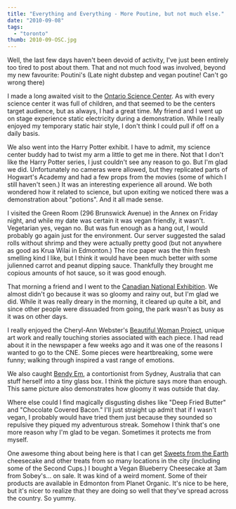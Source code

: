 ```yaml
---
title: "Everything and Everything - More Poutine, but not much else."
date: "2010-09-08"
tags:
  - "toronto"
thumb: 2010-09-OSC.jpg
---
```


Well, the last few days haven't been devoid of activity, I've just been entirely too tired to post about them. That and not much food was involved, beyond my new favourite: Poutini's (Late night dubstep and vegan poutine! Can't go wrong there)  

I made a long awaited visit to the [Ontario Science Center](http://www.ontariosciencecentre.ca/). As with every science center it was full of children, and that seemed to be the centers target audience, but as always, I had a great time. My friend and I went up on stage experience static electricity during a demonstration. While I really enjoyed my temporary static hair style, I don't think I could pull if off on a daily basis.  

We also went into the Harry Potter exhibit. I have to admit, my science center buddy had to twist my arm a little to get me in there. Not that I don't like the Harry Potter series, I just couldn't see any reason to go. But I'm glad we did. Unfortunately no cameras were allowed, but they replicated parts of Hogwart's Academy and had a few props from the movies (some of which I still haven't seen.) It was an interesting experience all around. We both wondered how it related to science, but upon exiting we noticed there was a demonstration about "potions". And it all made sense.  

I visited the Green Room (296 Brunswick Avenue) in the Annex on Friday night, and while my date was certain it was vegan friendly, it wasn't. Vegetarian yes, vegan no. But was fun enough as a hang out, I would probably go again just for the environment. Our server suggested the salad rolls without shrimp and they were actually pretty good (but not anywhere as good as Krua Wilai in Edmonton.) The rice paper was the thin fresh smelling kind I like, but I think it would have been much better with some julienned carrot and peanut dipping sauce. Thankfully they brought me copious amounts of hot sauce, so it was good enough.  

That morning a friend and I went to the [Canadian National Exhibition](http://www.theex.com/). We almost didn't go because it was so gloomy and rainy out, but I'm glad we did. While it was really dreary in the morning, it cleared up quite a bit, and since other people were dissuaded from going, the park wasn't as busy as it was on other days.  

I really enjoyed the Cheryl-Ann Webster's [Beautiful Woman Project](http://www.cawebster.com/bwp/), unique art work and really touching stories associated with each piece. I had read about it in the newspaper a few weeks ago and it was one of the reasons I wanted to go to the CNE. Some pieces were heartbreaking, some were funny; walking through inspired a vast range of emotions.  

We also caught [Bendy Em](http://www.bendyem.com/), a contortionist from Sydney, Australia that can stuff herself into a tiny glass box. I think the picture says more than enough. This same picture also demonstrates how gloomy it was outside that day.  

Where else could I find magically disgusting dishes like "Deep Fried Butter" and "Chocolate Covered Bacon." I'll just straight up admit that if I wasn't vegan, I probably would have tried them just because they sounded so repulsive they piqued my adventurous streak. Somehow I think that's one more reason why I'm glad to be vegan. Sometimes it protects me from myself.  

One awesome thing about being here is that I can get [Sweets from the Earth](http://www.sweetsfromtheearth.com/) cheesecake and other treats from so many locations in the city (including some of the Second Cups.) I bought a Vegan Blueberry Cheesecake at 3am from Sobey's... on sale. It was kind of a weird moment. Some of their products are available in Edmonton from Planet Organic. It's nice to be here, but it's nicer to realize that they are doing so well that they've spread across the country. So yummy.
